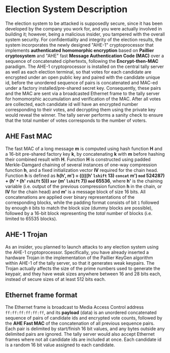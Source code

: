 Election System Description
===========================

The election system to be attacked is supposedly secure, since it has
been developed by the company you work for, and you were actually
involved in building it; however, being a malicious insider, you
tampered with the overall system security. For confidentiality and
integrity of the election results, the system incorporates the newly
designed "AHE-1" cryptoprocessor that implements **authenticated**
**homomorphic encryption** based on **Paillier cryptosystem** and "AHE"
fast **Message Authentication Code (MAC)** over a sequence of
concatenated ciphertexts, following the **Encrypt-then-MAC** paradigm.
The AHE-1 cryptoprocessor is installed on the central tally server as
well as each election terminal, so that votes for each candidate are
encrypted under an open public key and paired with the candidate unique
id, before the unordered sequence of pairs is concatenated and MAC-ed
under a factory installed/pre-shared secret key. Consequently, these
pairs and the MAC are sent via a broadcasted Ethernet frame to the tally
server for homomorphic accumulation and verification of the MAC. After
all votes are collected, each candidate id will have an encrypted number
corresponding to their votes, and decrypting them using the private key
would reveal the winner. The tally server performs a sanity check to
ensure that the total number of votes corresponds to the number of
voters.

AHE Fast MAC
------------

The fast MAC of a long message **m** is computed using
hash function **H** and a 16-bit pre-shared factory key **k**, by
concatenating **k** with **m** before hashing their combined result with
**H**. Function **H** is constructed using padded Merkle-Damgard
chaining of several instances of one-way compression function **h**, and
a fixed initialization vector **IV** required for the chain head.
Function **h** is defined as **h(h', m') = (((((h' `lshift` 13) `concat`
m') `mod` 524287) + (h' `*` (h' `rshift` 5))) `xor` (m' `lshift` 7)) `mod`
65536**, where **h'** is the chaining variable (i.e. output of the
previous compression function **h** in the chain, or **IV** for the
chain head) and **m'** is a message block of size 16 bits. All
concatenations are applied over binary representations of the
corresponding blocks, while the padding format consists of bit `1`
followed by enough `0` bits to match the block size (dummy blocks are
possible), followed by a 16-bit block representing the *total* number of
blocks (i.e. limited to 65535 blocks).

AHE-1 Trojan 
------------

As an insider, you planned to launch attacks to any
election system using the AHE-1 cryptoprocessor. Specifically, you have
already inserted a hardware Trojan in the implementation of the Paillier
KeyGen algorithm within AHE-1 of the tally server, so that it generates
weak keypairs. The Trojan actually affects the size of the prime numbers
used to generate the keypair, and they have weak sizes anywhere between
16 and 28 bits each, instead of secure sizes of at least 512 bits each.

Ethernet frame format
---------------------

The Ethernet frame is broadcast to Media
Access Control address `ff:ff:ff:ff:ff:ff`, and its **payload** (data)
is an unordered concatenated sequence of pairs of candidate ids and
encrypted vote counts, followed by the **AHE Fast MAC** of the
concatenation of all previous sequence pairs. Each pair is delimited by
start/finish 16 bit values, and any bytes outside any delimited pairs
are ignored. The tally server would also accept Ethernet frames where
not all candidate ids are included at once. Each candidate id is a
random 16 bit value assigned to each candidate.
